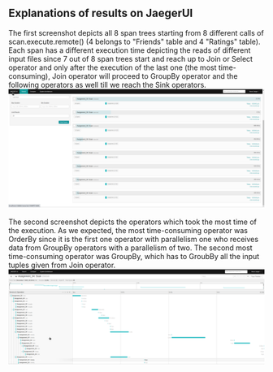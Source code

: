 ## Explanations of results on JaegerUI

The first screenshot depicts all 8 span trees starting from 8 different calls of 
scan.execute.remote() (4 belongs to "Friends" table and 4 "Ratings" table). 
Each span has a different execution time depicting the reads of different input files since 7 out of 8 span trees start and reach up to Join or Select operator 
and only after the execution of the last one (the most time-consuming), Join operator will proceed to GroupBy operator and the following operators as well till we reach the Sink operators. 
![image info](Task_4_screenshot_1.png)
<br/><br/>
The second screenshot depicts the operators which took the most time of the execution. 
As we expected, the most time-consuming operator was OrderBy since it is the first one operator with parallelism one who receives data from GroupBy operators with a parallelism of two. 
The second most time-consuming operator was GroupBy, which has to GroubBy all the input tuples given from Join operator.
![image info](Task_4_screenshot_2.png)